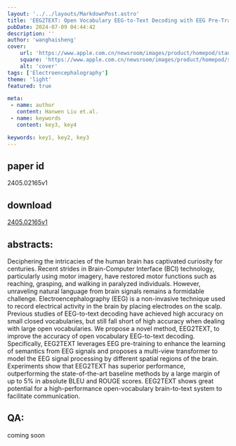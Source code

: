 ```yaml
---
layout: '../../layouts/MarkdownPost.astro'
title: 'EEG2TEXT: Open Vocabulary EEG-to-Text Decoding with EEG Pre-Training and Multi-View Transformer'
pubDate: 2024-07-09 04:44:42
description: ''
author: 'wanghaisheng'
cover:
    url: 'https://www.apple.com.cn/newsroom/images/product/homepod/standard/Apple-HomePod-hero-230118_big.jpg.large_2x.jpg'
    square: 'https://www.apple.com.cn/newsroom/images/product/homepod/standard/Apple-HomePod-hero-230118_big.jpg.large_2x.jpg'
    alt: 'cover'
tags: ['Electroencephalography'] 
theme: 'light'
featured: true

meta:
 - name: author
   content: Hanwen Liu et.al.
 - name: keywords
   content: key3, key4

keywords: key1, key2, key3
---
```


## paper id
2405.02165v1
## download
[2405.02165v1](http://arxiv.org/abs/2405.02165v1)
## abstracts:
Deciphering the intricacies of the human brain has captivated curiosity for centuries. Recent strides in Brain-Computer Interface (BCI) technology, particularly using motor imagery, have restored motor functions such as reaching, grasping, and walking in paralyzed individuals. However, unraveling natural language from brain signals remains a formidable challenge. Electroencephalography (EEG) is a non-invasive technique used to record electrical activity in the brain by placing electrodes on the scalp. Previous studies of EEG-to-text decoding have achieved high accuracy on small closed vocabularies, but still fall short of high accuracy when dealing with large open vocabularies. We propose a novel method, EEG2TEXT, to improve the accuracy of open vocabulary EEG-to-text decoding. Specifically, EEG2TEXT leverages EEG pre-training to enhance the learning of semantics from EEG signals and proposes a multi-view transformer to model the EEG signal processing by different spatial regions of the brain. Experiments show that EEG2TEXT has superior performance, outperforming the state-of-the-art baseline methods by a large margin of up to 5% in absolute BLEU and ROUGE scores. EEG2TEXT shows great potential for a high-performance open-vocabulary brain-to-text system to facilitate communication.
## QA:
coming soon
